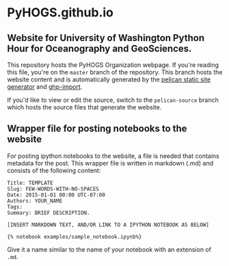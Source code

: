 # PyHOGS.github.io

## Website for University of Washington Python Hour for Oceanography and GeoSciences.

This repository hosts the PyHOGS Organization webpage. If you're reading this 
file, you're on the `master` branch of the repository.  This branch hosts the 
website content and is automatically generated by the 
[pelican static site generator](http://docs.getpelican.com/en/3.4.0/)
and [ghp-import](https://github.com/davisp/ghp-import).

If you'd like to view or edit the source, switch to the `pelican-source` branch
which hosts the source files that generate the website.


## Wrapper file for posting notebooks to the website

For posting ipython notebooks to the website, a file is needed that contains metadata for the post.  This wrapper file is written in markdown (.md) and consists of the following content:

    Title: TEMPLATE
    Slug: FEW-WORDS-WITH-NO-SPACES
    Date: 2015-01-01 00:00 UTC-07:00
    Authors: YOUR_NAME
    Tags: 
    Summary: BRIEF DESCRIPTION.

    [INSERT MARKDOWN TEXT, AND/OR LINK TO A IPYTHON NOTEBOOK AS BELOW]

    {% notebook examples/sample_notebook.ipynb%}

Give it a name similar to the name of your notebook with an extension of `.md`.
